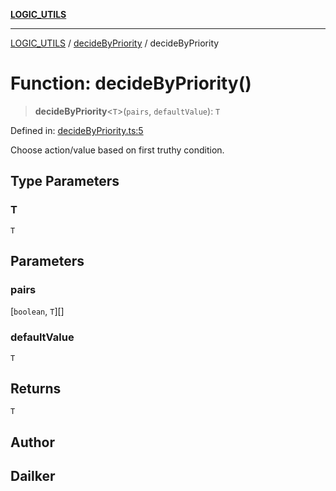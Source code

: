 [**LOGIC_UTILS**](../../README.md)

***

[LOGIC_UTILS](../../README.md) / [decideByPriority](../README.md) / decideByPriority

# Function: decideByPriority()

> **decideByPriority**\<`T`\>(`pairs`, `defaultValue`): `T`

Defined in: [decideByPriority.ts:5](https://github.com/dailker/everyutil/blob/88c583cdd8386be54599315f93f88880d20b94f3/src/logic/decideByPriority.ts#L5)

Choose action/value based on first truthy condition.

## Type Parameters

### T

`T`

## Parameters

### pairs

\[`boolean`, `T`\][]

### defaultValue

`T`

## Returns

`T`

## Author

## Dailker
